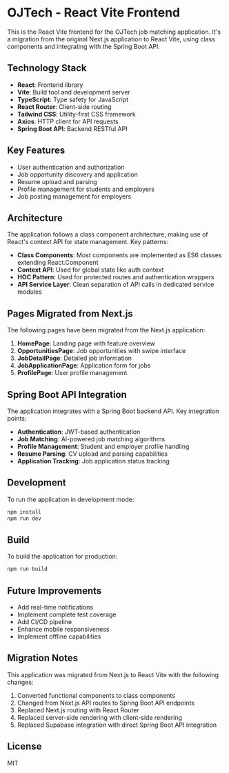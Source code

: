 # OJTech - React Vite Frontend

This is the React Vite frontend for the OJTech job matching application. It's a migration from the original Next.js application to React Vite, using class components and integrating with the Spring Boot API.

## Technology Stack

- **React**: Frontend library
- **Vite**: Build tool and development server
- **TypeScript**: Type safety for JavaScript
- **React Router**: Client-side routing
- **Tailwind CSS**: Utility-first CSS framework
- **Axios**: HTTP client for API requests
- **Spring Boot API**: Backend RESTful API

## Key Features

- User authentication and authorization
- Job opportunity discovery and application
- Resume upload and parsing
- Profile management for students and employers
- Job posting management for employers

## Architecture

The application follows a class component architecture, making use of React's context API for state management. Key patterns:

- **Class Components**: Most components are implemented as ES6 classes extending React.Component
- **Context API**: Used for global state like auth context
- **HOC Pattern**: Used for protected routes and authentication wrappers
- **API Service Layer**: Clean separation of API calls in dedicated service modules

## Pages Migrated from Next.js

The following pages have been migrated from the Next.js application:

1. **HomePage**: Landing page with feature overview
2. **OpportunitiesPage**: Job opportunities with swipe interface
3. **JobDetailPage**: Detailed job information
4. **JobApplicationPage**: Application form for jobs
5. **ProfilePage**: User profile management

## Spring Boot API Integration

The application integrates with a Spring Boot backend API. Key integration points:

- **Authentication**: JWT-based authentication
- **Job Matching**: AI-powered job matching algorithms
- **Profile Management**: Student and employer profile handling
- **Resume Parsing**: CV upload and parsing capabilities
- **Application Tracking**: Job application status tracking

## Development

To run the application in development mode:

```bash
npm install
npm run dev
```

## Build

To build the application for production:

```bash
npm run build
```

## Future Improvements

- Add real-time notifications
- Implement complete test coverage
- Add CI/CD pipeline
- Enhance mobile responsiveness
- Implement offline capabilities

## Migration Notes

This application was migrated from Next.js to React Vite with the following changes:

1. Converted functional components to class components
2. Changed from Next.js API routes to Spring Boot API endpoints
3. Replaced Next.js routing with React Router
4. Replaced server-side rendering with client-side rendering
5. Replaced Supabase integration with direct Spring Boot API integration

## License

MIT
